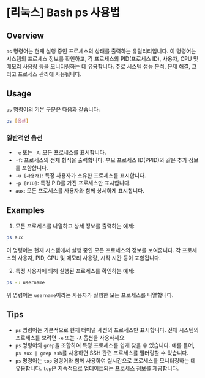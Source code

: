 # [리눅스] Bash ps 사용법

## Overview
`ps` 명령어는 현재 실행 중인 프로세스의 상태를 출력하는 유틸리티입니다. 이 명령어는 시스템의 프로세스 정보를 확인하고, 각 프로세스의 PID(프로세스 ID), 사용자, CPU 및 메모리 사용량 등을 모니터링하는 데 유용합니다. 주로 시스템 성능 분석, 문제 해결, 그리고 프로세스 관리에 사용됩니다.

## Usage
`ps` 명령어의 기본 구문은 다음과 같습니다:

```bash
ps [옵션]
```

### 일반적인 옵션
- `-e` 또는 `-A`: 모든 프로세스를 표시합니다.
- `-f`: 프로세스의 전체 형식을 출력합니다. 부모 프로세스 ID(PPID)와 같은 추가 정보를 포함합니다.
- `-u [사용자]`: 특정 사용자가 소유한 프로세스를 표시합니다.
- `-p [PID]`: 특정 PID를 가진 프로세스만 표시합니다.
- `aux`: 모든 프로세스를 사용자와 함께 상세하게 표시합니다.

## Examples
1. 모든 프로세스를 나열하고 상세 정보를 출력하는 예제:

```bash
ps aux
```

이 명령어는 현재 시스템에서 실행 중인 모든 프로세스의 정보를 보여줍니다. 각 프로세스의 사용자, PID, CPU 및 메모리 사용량, 시작 시간 등이 포함됩니다.

2. 특정 사용자에 의해 실행된 프로세스를 확인하는 예제:

```bash
ps -u username
```

위 명령어는 `username`이라는 사용자가 실행한 모든 프로세스를 나열합니다.

## Tips
- `ps` 명령어는 기본적으로 현재 터미널 세션의 프로세스만 표시합니다. 전체 시스템의 프로세스를 보려면 `-e` 또는 `-A` 옵션을 사용하세요.
- `ps` 명령어와 `grep`을 조합하여 특정 프로세스를 쉽게 찾을 수 있습니다. 예를 들어, `ps aux | grep ssh`를 사용하면 SSH 관련 프로세스를 필터링할 수 있습니다.
- `ps` 명령어는 `top` 명령어와 함께 사용하여 실시간으로 프로세스를 모니터링하는 데 유용합니다. `top`은 지속적으로 업데이트되는 프로세스 정보를 제공합니다.